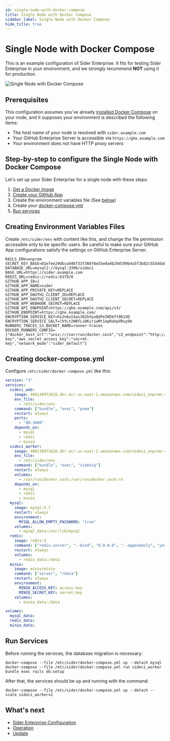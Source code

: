 ```yaml
---
id: single-node-with-docker-compose
title: Single Node with Docker Compose
sidebar_label: Single Node with Docker Compose
hide_title: true
---
```


# Single Node with Docker Compose

This is an example configuration of Sider Enterprise. It fits for testing Sider Enterprise in your environment, and we strongly recommend **NOT** using it for production.

![Single Node with Docker Compose](https://app.lucidchart.com/publicSegments/view/463f20c8-59dd-4443-893f-95343411b572/image.png)

## Prerequisites

This configuration assumes you've already [installed Docker Compose](https://docs.docker.com/compose/install/) on your node, and it supposes your environment is described the following items:

- The host name of your node is resolved with `sider.example.com`
- Your GitHub Enterprise Server is accessible via `https://ghe.example.com`
- Your environment does not have HTTP proxy servers

## Step-by-step to configure the Single Node with Docker Compose

Let's set up your Sider Enterprise for a single node with these steps:

1. [Get a Docker image](../installation.md#get-docker-image)
2. [Create your GitHub App](../github.md#registering-a-github-app)
3. Create the environment variables file (See [below](#creating-environment-variables-files))
4. Create your [docker-compose.yml](#creating-docker-composeyml)
5. [Run services](#run-services)

## Creating Environment Variables Files

Create `/etc/sider/env` with content like this, and change the file permission accessible only to be specific users. Be careful to make sure your GitHub App configurations satisfy the settings on GitHub Enterprise Server.

```bash:/etc/sider/env
RAILS_ENV=onprem
SECRET_KEY_BASE=81efee29dbcad46f33f366f8e55e8a4b29d199b4a5f3b82c55dddab5b3107e3cf656d5ab713bdf871a2d4128334933d08bbcee49a0b0cb18d1b54af6866e7b75
DATABASE_URL=mysql2://mysql:3306/sideci
BASE_URL=https://sider.example.com
REDIS_URL=redis://redis:6379/0
GITHUB_APP_ID=1
GITHUB_APP_NAME=sider
GITHUB_APP_PRIVATE_KEY=REPLACE
GITHUB_APP_OAUTH2_CLIENT_ID=REPLACE
GITHUB_APP_OAUTH2_CLIENT_SECRET=REPLACE
GITHUB_APP_WEBHOOK_SECRET=REPLACE
GITHUB_API_ENDPOINT=https://ghe.example.com/api/v3/
GITHUB_ENDPOINT=https://ghe.example.com/
ENCRYPTION_SERVICE_KEY=hs2n6oI4as302bYpuQdPeIN5bft9b1VD
ENCRYPTION_SERVICE_SALT=lhYLt2NRfLi0KiriwMt1opRahpVRuy9b
RUNNERS_TRACES_S3_BUCKET_NAME=runner-traces
DOCKER_RUNNERS_CONFIG={"docker_host_url":"unix:///var/run/docker.sock","s3_endpoint":"http://minio:9000","aws_access_key_id":"access-key","aws_secret_access_key":"secret-key","network_mode":"sider_default"}
```

## Creating docker-compose.yml

Configure `/etc/sider/docker-compose.yml` like this:

```yaml:/etc/sider/docker-compose.yml
version: "3"
services:
  sideci_web:
    image: 480130971618.dkr.ecr.us-east-1.amazonaws.com/sideci_onprem:release-202101.0
    env_file:
      - /etc/sider/env
    command: ["bundle", "exec", "puma"]
    restart: always
    ports:
      - "80:3000"
    depends_on:
      - mysql
      - redis
      - minio
  sideci_worker:
    image: 480130971618.dkr.ecr.us-east-1.amazonaws.com/sideci_onprem:release-202101.0
    env_file:
      - /etc/sider/env
    command: ["bundle", "exec", "sidekiq"]
    restart: always
    volumes:
      - /var/run/docker.sock:/var/run/docker.sock:ro
    depends_on:
      - mysql
      - redis
      - minio
  mysql:
    image: mysql:5.7
    restart: always
    environment:
      MYSQL_ALLOW_EMPTY_PASSWORD: "true"
    volumes:
      - mysql_data:/var/lib/mysql
  redis:
    image: redis:5
    command: ["redis-server", "--bind", "0.0.0.0", "--appendonly", "yes"]
    restart: always
    volumes:
      - redis_data:/data
  minio:
    image: minio/minio
    command: ["server", "/data"]
    restart: always
    environment:
      MINIO_ACCESS_KEY: access-key
      MINIO_SECRET_KEY: secret-key
    volumes:
      - minio_data:/data

volumes:
  mysql_data:
  redis_data:
  minio_data:
```

## Run Services

Before running the services, the database migration is necessary:

```console
docker-compose --file /etc/sider/docker-compose.yml up --detach mysql
docker-compose --file /etc/sider/docker-compose.yml run sideci_worker bundle exec rails db:setup
```

After that, the services should be up and running with the command:

```console
docker-compose --file /etc/sider/docker-compose.yml up --detach --scale sideci_worker=2
```

## What's next

- [Sider Enterprise Configuration](../config.md)
- [Operation](../operation.md)
- [Update](../updating.md)
